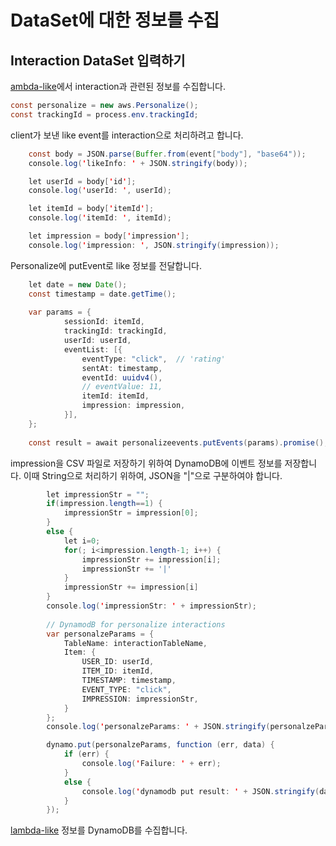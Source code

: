 # DataSet에 대한 정보를 수집

## Interaction DataSet 입력하기

[ambda-like](https://github.com/kyopark2014/emotion-garden/blob/main/lambda-like/index.js)에서 interaction과 관련된 정보를 수집합니다.

```java
const personalize = new aws.Personalize();
const trackingId = process.env.trackingId;
```

client가 보낸 like event를 interaction으로 처리하려고 합니다.

```java
    const body = JSON.parse(Buffer.from(event["body"], "base64"));
    console.log('likeInfo: ' + JSON.stringify(body));

    let userId = body['id'];
    console.log('userId: ', userId);

    let itemId = body['itemId'];
    console.log('itemId: ', itemId);

    let impression = body['impression'];
    console.log('impression: ', JSON.stringify(impression));
```    

Personalize에 putEvent로 like 정보를 전달합니다.

```java
    let date = new Date();
    const timestamp = date.getTime();
    
    var params = {            
            sessionId: itemId,
            trackingId: trackingId,
            userId: userId,
            eventList: [{
                eventType: "click",  // 'rating'
                sentAt: timestamp,
                eventId: uuidv4(),
                // eventValue: 11,                
                itemId: itemId,
                impression: impression,
            }],
    };
    
    const result = await personalizeevents.putEvents(params).promise();
```    
    

impression을 CSV 파일로 저장하기 위하여 DynamoDB에 이벤트 정보를 저장합니다. 이때 String으로 처리하기 위하여, JSON을 "|"으로 구분하여야 합니다. 

```java
        let impressionStr = "";
        if(impression.length==1) {
            impressionStr = impression[0];
        }
        else {
            let i=0;
            for(; i<impression.length-1; i++) {                
                impressionStr += impression[i];    
                impressionStr += '|'
            }
            impressionStr += impression[i]
        }
        console.log('impressionStr: ' + impressionStr);
        
        // DynamodB for personalize interactions
        var personalzeParams = {
            TableName: interactionTableName,
            Item: {
                USER_ID: userId,
                ITEM_ID: itemId,
                TIMESTAMP: timestamp,
                EVENT_TYPE: "click",
                IMPRESSION: impressionStr,
            }
        };
        console.log('personalzeParams: ' + JSON.stringify(personalzeParams));

        dynamo.put(personalzeParams, function (err, data) {
            if (err) {
                console.log('Failure: ' + err);
            }
            else {
                console.log('dynamodb put result: ' + JSON.stringify(data));
            }
        });
```



[lambda-like](https://github.com/kyopark2014/emotion-garden/blob/main/lambda-like/index.js) 정보를 DynamoDB를 수집합니다.

